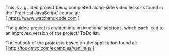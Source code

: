 This is a guided project being completed along-side video
lessons found in the 'Practical JavaScript' course at: <br />
[ https://www.watchandcode.com ]

The guided project is divided into instructional sections, which
each lead to an improved version of the project/ ToDo list.

The outlook of the project is based on the application found at: <br />
[ http://todomvc.com/examples/vanillajs/ ]
